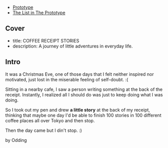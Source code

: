 - [Prototype](https://readymag.com/odding/1801596/)
- [The List in The Prototype](http://coffee.odding.rocks/)

## Cover

- title: COFFEE RECEIPT STORIES
- description: A journey of little adventures in everyday life.

## Intro

It was a Christmas Eve, one of those days that I felt neither inspired nor motivated, just lost in the miserable feeling of self-doubt. :(

Sitting in a nearby cafe, I saw a person writing something at the back of the receipt. Instantly, I realized all I should do was just to keep doing what I was doing.

So I took out my pen and drew **a little story** at the back of my receipt, thinking that maybe one day I'd be able to finish 100 stories in 100 different coffee places all over Tokyo and then stop.

Then the day came but I din't stop. :)

by Odding

